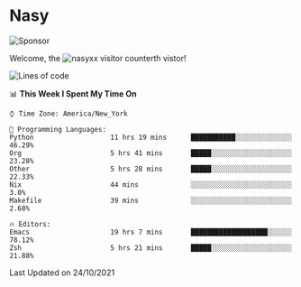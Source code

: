 # Nasy

<!--
<p align="center">
<img height="200" src="https://github-readme-stats.vercel.app/api?username=nasyxx&count_private=true&show_icons=true&theme=dracula&include_all_commits=true"/>
<img height="200" src="https://github-readme-stats.vercel.app/api/top-langs/?username=nasyxx&theme=dracula&hide=html,jupyter+notebook&count_private=true&show_icons=true"/>
</p>

  
----------------
-->

![Sponsor](https://img.shields.io/static/v1.svg?label=Sponsor&message=%E2%9D%A4&logo=GitHub&style=flat&color=pink)
 
Welcome, the ![nasyxx visitor counter](https://count.getloli.com/get/@nasyxx?theme=rule34)th vistor!
 
<!--START_SECTION:waka-->
![Lines of code](https://img.shields.io/badge/From%20Hello%20World%20I%27ve%20Written-5.4%20million%20lines%20of%20code-blue)

📊 **This Week I Spent My Time On** 

```text
⌚︎ Time Zone: America/New_York

💬 Programming Languages: 
Python                   11 hrs 19 mins      ███████████░░░░░░░░░░░░░░   46.29% 
Org                      5 hrs 41 mins       █████░░░░░░░░░░░░░░░░░░░░   23.28% 
Other                    5 hrs 28 mins       █████░░░░░░░░░░░░░░░░░░░░   22.33% 
Nix                      44 mins             ░░░░░░░░░░░░░░░░░░░░░░░░░   3.0% 
Makefile                 39 mins             ░░░░░░░░░░░░░░░░░░░░░░░░░   2.68%

🔥 Editors: 
Emacs                    19 hrs 7 mins       ███████████████████░░░░░░   78.12% 
Zsh                      5 hrs 21 mins       █████░░░░░░░░░░░░░░░░░░░░   21.88%

```


 Last Updated on 24/10/2021
<!--END_SECTION:waka-->

<!-- ![visitors](https://visitor-badge.laobi.icu/badge?page_id=nasyxx.nasyxx) -->
